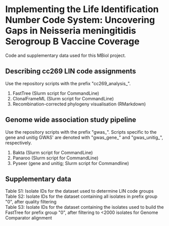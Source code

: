 # Implementing the Life Identification Number Code System: Uncovering Gaps in Neisseria meningitidis Serogroup B Vaccine Coverage
Code and supplementary data used for this MBiol project.

## Describing cc269 LIN code assignments
Use the repository scripts with the prefix "cc269_analysis_".

1. FastTree (Slurm script for CommandLine)
2. ClonalFrameML (Slurm script for CommandLine)
3. Recombination-corrected phylogeny visualisation (RMarkdown)

## Genome wide association study pipeline
Use the repository scripts with the prefix "gwas_".
Scripts specific to the gene and unitig GWAS' are denoted with "gwas_gene_" and "gwas_unitig_", respectively.

1. Bakta (Slurm script for CommandLine)
2. Panaroo (Slurm script for CommandLine)
3. Pyseer (gene and unitig; Slurm script for Commandline)

## Supplementary data
Table S1: Isolate IDs for the dataset used to determine LIN code groups  
Table S2: Isolate IDs for the dataset containing all isolates in prefix group "0", after quality filtering  
Table S3: Isolate IDs for the dataset containing the isolates used to build the FastTree for prefix group "0", after filtering to <2000 isolates for Genome Comparator alignment  
